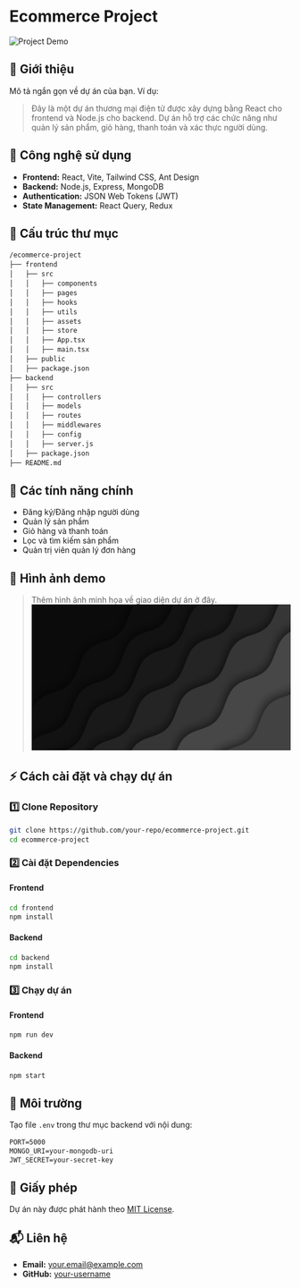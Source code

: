 # Ecommerce Project

![Project Demo](path/to/demo-image.png)

## 📌 Giới thiệu

Mô tả ngắn gọn về dự án của bạn. Ví dụ:

> Đây là một dự án thương mại điện tử được xây dựng bằng React cho frontend và Node.js cho backend. Dự án hỗ trợ các chức năng như quản lý sản phẩm, giỏ hàng, thanh toán và xác thực người dùng.

## 🚀 Công nghệ sử dụng

- **Frontend:** React, Vite, Tailwind CSS, Ant Design
- **Backend:** Node.js, Express, MongoDB
- **Authentication:** JSON Web Tokens (JWT)
- **State Management:** React Query, Redux

## 📂 Cấu trúc thư mục

```bash
/ecommerce-project
├── frontend
│   ├── src
│   │   ├── components
│   │   ├── pages
│   │   ├── hooks
│   │   ├── utils
│   │   ├── assets
│   │   ├── store
│   │   ├── App.tsx
│   │   ├── main.tsx
│   ├── public
│   ├── package.json
├── backend
│   ├── src
│   │   ├── controllers
│   │   ├── models
│   │   ├── routes
│   │   ├── middlewares
│   │   ├── config
│   │   ├── server.js
│   ├── package.json
├── README.md
```

## 🌟 Các tính năng chính

- Đăng ký/Đăng nhập người dùng
- Quản lý sản phẩm
- Giỏ hàng và thanh toán
- Lọc và tìm kiếm sản phẩm
- Quản trị viên quản lý đơn hàng

## 📸 Hình ảnh demo

> Thêm hình ảnh minh họa về giao diện dự án ở đây.
> ![Login](/client/public/wallpaper1.jpg)

## ⚡ Cách cài đặt và chạy dự án

### 1️⃣ Clone Repository

```bash
git clone https://github.com/your-repo/ecommerce-project.git
cd ecommerce-project
```

### 2️⃣ Cài đặt Dependencies

#### Frontend

```bash
cd frontend
npm install
```

#### Backend

```bash
cd backend
npm install
```

### 3️⃣ Chạy dự án

#### Frontend

```bash
npm run dev
```

#### Backend

```bash
npm start
```

## 📌 Môi trường

Tạo file `.env` trong thư mục backend với nội dung:

```env
PORT=5000
MONGO_URI=your-mongodb-uri
JWT_SECRET=your-secret-key
```

## 📜 Giấy phép

Dự án này được phát hành theo [MIT License](LICENSE).

## 📬 Liên hệ

- **Email:** your.email@example.com
- **GitHub:** [your-username](https://github.com/your-username)
